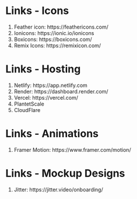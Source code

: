 # Links - Icons

<ol>
  <li>Feather icon: https://feathericons.com/ </li>
  <li>Ionicons: https://ionic.io/ionicons </li>
  <li>Boxicons: https://boxicons.com/</li>
  <li>Remix Icons: https://remixicon.com/</li>
  </ol>


# Links - Hosting

<ol>
  <li>Netlify: https://app.netlify.com</li>
  <li>Render: https://dashboard.render.com/</li>
  <li>Vercel: https://vercel.com/</li>
  <li>PlantetScale</li>
  <li>CloudFlare</li>
</ol>

# Links - Animations

<ol>
  <li>Framer Motion: https://www.framer.com/motion/</li>
</ol>

# Links - Mockup Designs
<ol>
  <li>Jitter: https://jitter.video/onboarding/</li>
</ol>
